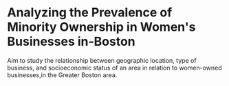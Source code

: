 # Analyzing the Prevalence of Minority Ownership in Women's  Businesses in-Boston
Aim to study the relationship between geographic location, type of business, and socioeconomic status of an area in relation to women-owned businesses,in the Greater Boston area.
